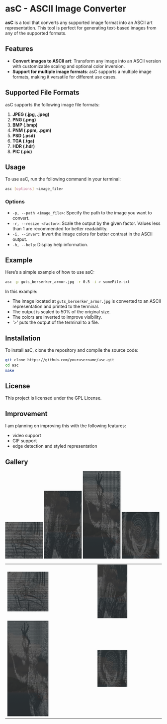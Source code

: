 # asC - ASCII Image Converter

**asC** is a tool that converts any supported image format into an ASCII art representation. 
This tool is perfect for generating text-based images from any of the supported formats.

## Features

- **Convert images to ASCII art**: Transform any image into an ASCII version with customizable scaling and optional color inversion.
- **Support for multiple image formats**: asC supports a multiple image formats, making it versatile for different use cases.

## Supported File Formats

asC supports the following image file formats:

1. **JPEG (.jpg, .jpeg)**
2. **PNG (.png)**
3. **BMP (.bmp)**
4. **PNM (.ppm, .pgm)**
5. **PSD (.psd)**
6. **TGA (.tga)**
7. **HDR (.hdr)**
8. **PIC (.pic)**

## Usage

To use asC, run the following command in your terminal:

```bash
asc [options] <image_file>
```

### Options

- `-p, --path <image_file>`: Specify the path to the image you want to convert.
- `-r, --resize <factor>`: Scale the output by the given factor. Values less than 1 are recommended for better readability.
- `-i, --invert`: Invert the image colors for better contrast in the ASCII output.
- `-h, --help`: Display help information.

## Example

Here’s a simple example of how to use asC:

```bash
asc -p guts_berserker_armor.jpg -r 0.5 -i > someFile.txt
```

In this example:
- The image located at `guts_berserker_armor.jpg` is converted to an ASCII representation and printed to the terminal.
- The output is scaled to 50% of the original size.
- The colors are inverted to improve visibility.
- <OPTIONAL> '>' puts the output of the terminal to a file.  


## Installation

To install asC, clone the repository and compile the source code:

```bash
git clone https://github.com/yourusername/asc.git
cd asc
make
```

## License

This project is licensed under the GPL License.


## Improvement 

I am planning on improving this with the following features:
- video support
- GIF support
- edge detection and styled representation

## Gallery

<p float="left">
  <img src="output_image/going_merry.png" width="24%" />
  <img src="output_image/guts_berserker_armor.png" width="24%" />
  <img src="output_image/guts_skull.png" width="24%" />
  <img src="output_image/junji_ito.png" width="24%" />
</p>

<table>
  <tr>
    <td><img src="output_image/going_merry.png" width="48%"></td>
    <td><img src="output_image/guts_berserker_armor.png" width="48%"></td>
  </tr>
  <tr>
    <td><img src="output_image/guts_skull.png" width="48%"></td>
    <td><img src="output_image/junji_ito.png" width="48%"></td>
  </tr>
</table>
